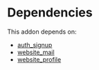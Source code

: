 # Dependencies

This addon depends on:

- [auth_signup](https://github.com/bringout/oca-ocb-security/tree/9d3d20ba5eaca057c268869e706c2a3329b495c2/odoo-bringout-oca-ocb-auth_signup)
- [website_mail](https://github.com/bringout/oca-ocb-website/tree/727598c0d7a6eb8cd7e5356eb5e2c1b21390e0c1/odoo-bringout-oca-ocb-website_mail)
- [website_profile](https://github.com/bringout/oca-ocb-website/tree/727598c0d7a6eb8cd7e5356eb5e2c1b21390e0c1/odoo-bringout-oca-ocb-website_profile)
